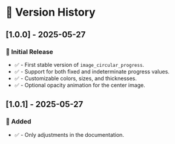 # 📅 Version History

## [1.0.0] - 2025-05-27

### 🚀 Initial Release

- ✅ - First stable version of `image_circular_progress`.
- ✅ - Support for both fixed and indeterminate progress values.
- ✅ - Customizable colors, sizes, and thicknesses.
- ✅ - Optional opacity animation for the center image.

## [1.0.1] - 2025-05-27

### 🚀 Added

- ✅ - Only adjustments in the documentation.

